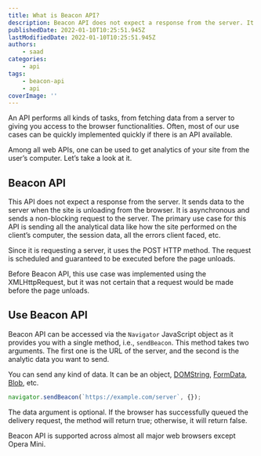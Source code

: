 ```yaml
---
title: What is Beacon API?
description: Beacon API does not expect a response from the server. It sends data to the server when the site is unloading from the browser. Let's take a deeper look into the Beacon API in this piece.
publishedDate: 2022-01-10T10:25:51.945Z
lastModifiedDate: 2022-01-10T10:25:51.945Z
authors:
    - saad
categories:
    - api
tags:
    - beacon-api
    - api
coverImage: ''
---
```


<Lead>

An API performs all kinds of tasks, from fetching data from a server to giving you access to the browser functionalities. Often, most of our use cases can be quickly implemented quickly if there is an API available.

</Lead>

Among all web APIs, one can be used to get analytics of your site from the user’s computer. Let’s take a look at it.

## Beacon API

This API does not expect a response from the server. It sends data to the server when the site is unloading from the browser. It is asynchronous and sends a non-blocking request to the server. The primary use case for this API is sending all the analytical data like how the site performed on the client’s computer, the session data, all the errors client faced, etc.

Since it is requesting a server, it uses the POST HTTP method. The request is scheduled and guaranteed to be executed before the page unloads.

Before Beacon API, this use case was implemented using the XMLHttpRequest, but it was not certain that a request would be made before the page unloads.

## Use Beacon API

Beacon API can be accessed via the `Navigator` JavaScript object as it provides you with a single method, i.e., `sendBeacon`. This method takes two arguments. The first one is the URL of the server, and the second is the analytic data you want to send.

You can send any kind of data. It can be an object, [DOMString](https://developer.mozilla.org/en-US/docs/Web/API/DOMString), [FormData](https://developer.mozilla.org/en-US/docs/Web/API/FormData), [Blob](https://developer.mozilla.org/en-US/docs/Web/API/Blob), etc.

```js
navigator.sendBeacon(`https://example.com/server`, {});
```

The data argument is optional. If the browser has successfully queued the delivery request, the method will return true; otherwise, it will return false.

Beacon API is supported across almost all major web browsers except Opera Mini.
